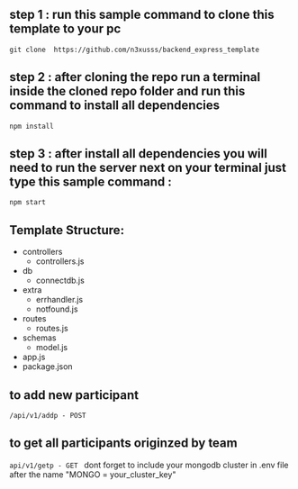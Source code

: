 ## step 1 : run this sample command to clone this template to your pc 
`git clone  https://github.com/n3xusss/backend_express_template`
## step 2 : after cloning the repo run a terminal inside the cloned repo folder and run this command to install all dependencies
`npm install`
## step 3 : after install all dependencies you will need to run the server next on your terminal just type this sample command : 
`npm start`
## Template Structure:

- controllers
  - controllers.js
- db
  - connectdb.js
- extra
  - errhandler.js
  - notfound.js
- routes
  - routes.js
- schemas
  - model.js
- app.js
- package.json
## to add new participant
`/api/v1/addp - POST`
## to get all participants originzed by team
`api/v1/getp - GET `
dont forget to include your mongodb cluster in .env file after the name "MONGO = your_cluster_key"

